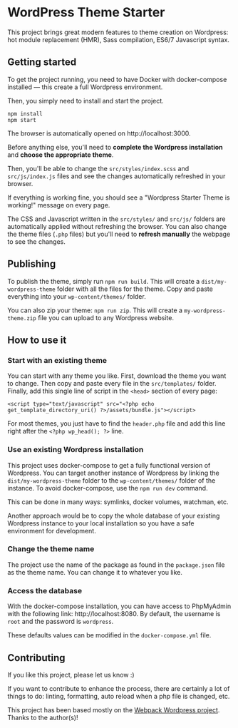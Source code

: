 # WordPress Theme Starter

This project brings great modern features to theme creation on Wordpress: hot module replacement (HMR), Sass compilation, ES6/7 Javascript syntax.

## Getting started

To get the project running, you need to have Docker with docker-compose installed — this create a full Wordpress environment.

Then, you simply need to install and start the project.

```
npm install
npm start
```

The browser is automatically opened on http://localhost:3000.

Before anything else, you'll need to **complete the Wordpress installation** and **choose the appropriate theme**.

Then, you'll be able to change the `src/styles/index.scss` and `src/js/index.js` files and see the changes automatically refreshed in your browser.

If everything is working fine, you should see a "Wordpress Starter Theme is working!" message on every page.

The CSS and Javascript written in the `src/styles/` and `src/js/` folders are automatically applied without refreshing the browser. You can also change the theme files (`.php` files) but you'll need to **refresh manually** the webpage to see the changes.

## Publishing

To publish the theme, simply run `npm run build`. This will create a `dist/my-wordpress-theme` folder with all the files for the theme. Copy and paste everything into your `wp-content/themes/` folder.

You can also zip your theme: `npm run zip`. This will create a `my-wordpress-theme.zip` file you can upload to any Wordpress website.

## How to use it

### Start with an existing theme

You can start with any theme you like. First, download the theme you want to change. Then copy and paste every file in the `src/templates/` folder. Finally, add this single line of script in the `<head>` section of every page:

```
<script type="text/javascript" src="<?php echo get_template_directory_uri() ?>/assets/bundle.js"></script>
```

For most themes, you just have to find the `header.php` file and add this line right after the `<?php wp_head(); ?>` line.

### Use an existing Wordpress installation

This project uses docker-compose to get a fully functional version of Wordpress. You can target another instance of Wordpress by linking the `dist/my-wordpress-theme` folder to the `wp-content/themes/` folder of the instance. To avoid docker-compose, use the `npm run dev` command.

This can be done in many ways: symlinks, docker volumes, watchman, etc.

Another approach would be to copy the whole database of your existing Wordpress instance to your local installation so you have a safe environment for development.

### Change the theme name

The project use the name of the package as found in the `package.json` file as the theme name. You can change it to whatever you like.

### Access the database

With the docker-compose installation, you can have access to PhpMyAdmin with the following link: http://localhost:8080. By default, the username is `root` and the password is `wordpress`.

These defaults values can be modified in the `docker-compose.yml` file.

## Contributing

If you like this project, please let us know :)

If you want to contribute to enhance the process, there are certainly a lot of things to do: linting, formatting, auto reload when a php file is changed, etc.

This project has been based mostly on the [Webpack Wordpress project](https://github.com/sloansparger/webpack-wordpress). Thanks to the author(s)!

